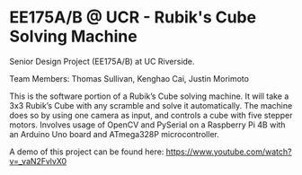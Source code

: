# EE175A/B @ UCR - Rubik's Cube Solving Machine
Senior Design Project (EE175A/B) at UC Riverside.

Team Members: Thomas Sullivan, Kenghao Cai, Justin Morimoto

This is the software portion of a Rubik’s Cube solving machine. It will take a 3x3 Rubik’s Cube with any scramble and solve it automatically. The machine does so by using one camera as input, and controls a cube with five stepper motors. Involves usage of OpenCV and PySerial on a Raspberry Pi 4B with an Arduino Uno board and ATmega328P microcontroller.

A demo of this project can be found here: https://www.youtube.com/watch?v=_vaN2FvlvX0
